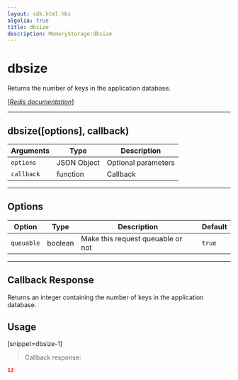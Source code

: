 ```yaml
---
layout: sdk.html.hbs
algolia: true
title: dbsize
description: MemoryStorage:dbsize
---
```

  

# dbsize
Returns the number of keys in the application database.

[[_Redis documentation_]](https://redis.io/commands/dbsize)

---

## dbsize([options], callback)

| Arguments | Type | Description |
|---------------|---------|----------------------------------------|
| `options` | JSON Object | Optional parameters |
| `callback` | function | Callback |

---

## Options

| Option | Type | Description | Default |
|---------------|---------|----------------------------------------|---------|
| `queuable` | boolean | Make this request queuable or not  | `true` |

---

## Callback Response

Returns an integer containing the number of keys in the application database.

## Usage

[snippet=dbsize-1]
> Callback response:

```json
12
```